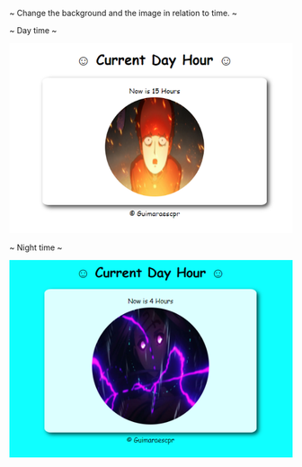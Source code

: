 ~ Change the background and the image in relation to time. ~
<p>~ Day time ~</p>
<img src="gitimg1.png">
<p>~ Night time ~</p>
<img src="gitimg2.png">
